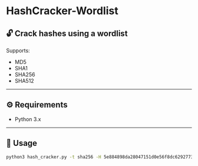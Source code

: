 # HashCracker-Wordlist

## 🔓 Crack hashes using a wordlist

Supports:
- MD5
- SHA1
- SHA256
- SHA512

---

## ⚙️ Requirements

- Python 3.x

---

## 🚀 Usage

```bash
python3 hash_cracker.py -t sha256 -H 5e884898da28047151d0e56f8dc6292773603d0d6aabbdd620a53910b24f6f29 -w wordlist.txt
